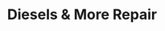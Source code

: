 ---
title: "Diesels & More Repair"
url: /apache-junction/diesels-and-more-repair/
shop: car repair
---